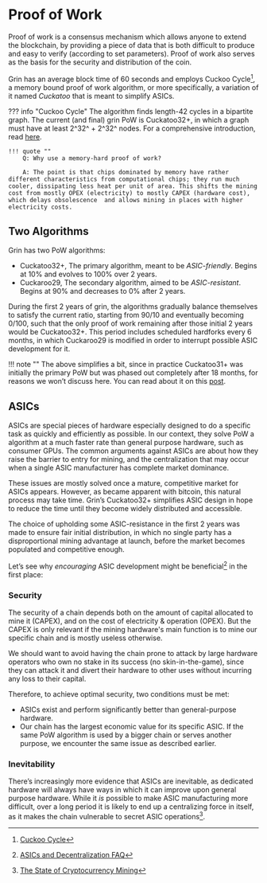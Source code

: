 # Proof of Work

Proof of work is a consensus mechanism which allows anyone to extend the blockchain, by providing a piece of data that is both difficult to produce and easy to verify (according to set parameters). Proof of work also serves as the basis for the security and distribution of the coin.

Grin has an average block time of 60 seconds and employs Cuckoo Cycle[^1], a memory bound proof of work algorithm, or more specifically, a variation of it named *Cuckatoo* that is meant to simplify ASICs.

??? info "Cuckoo Cycle"
    The algorithm finds length-42 cycles in a bipartite graph. The current (and final) grin PoW is Cuckatoo32+, in which a graph must have at least 2^32^ + 2^32^ nodes. For a comprehensive introduction, read [here](../../wiki/miscellaneous/cuckoo-cycle).

    !!! quote ""
        Q: Why use a memory-hard proof of work?

        A: The point is that chips dominated by memory have rather different characteristics from computational chips; they run much cooler, dissipating less heat per unit of area. This shifts the mining cost from mostly OPEX (electricity) to mostly CAPEX (hardware cost), which delays obsolescence  and allows mining in places with higher electricity costs.

## Two Algorithms

Grin has two PoW algorithms:

* Cuckatoo32+, The primary algorithm, meant to be *ASIC-friendly*. Begins at 10% and evolves to 100% over 2 years.
* Cuckaroo29, The secondary algorithm, aimed to be *ASIC-resistant*. Begins at 90% and decreases to 0% after 2 years.

During the first 2 years of grin, the algorithms gradually balance themselves to satisfy the current ratio, starting from 90/10 and eventually becoming 0/100, such that the only proof of work remaining after those initial 2 years would be Cuckatoo32+. This period includes scheduled hardforks every 6 months, in which Cuckaroo29 is modified in order to interrupt possible ASIC development for it.

!!! note ""
    The above simplifies a bit, since in practice Cuckatoo31+ was initially the primary PoW but was phased out completely after 18 months, for reasons we won’t discuss here. You can read about it on this [post](https://forum.grin.mw/t/grin-improvement-proposal-1-put-later-phase-outs-on-hold-and-rephrase-primary-pow-commitment/4653).

## ASICs

ASICs are special pieces of hardware especially designed to do a specific task as quickly and efficiently as possible. In our context, they solve PoW a algorithm at a much faster rate than general purpose hardware, such as consumer GPUs. The common arguments against ASICs are about how they raise the barrier to entry for mining, and the centralization that may occur when a single ASIC manufacturer has complete market dominance.

These issues are mostly solved once a mature, competitive market for ASICs appears. However, as became apparent with bitcoin, this natural process may take time. Grin’s Cuckatoo32+ simplifies ASIC design in hope to reduce the time until they become widely distributed and accessible.

The choice of upholding some ASIC-resistance in the first 2 years was made to ensure fair initial distribution, in which no single party has a disproportional mining advantage at launch, before the market becomes populated and competitive enough.

Let’s see why *encouraging* ASIC development might be beneficial[^2] in the first place:

### Security

The security of a chain depends both on the amount of capital allocated to mine it (CAPEX), and on the cost of electricity & operation (OPEX). But the CAPEX is only relevant if the mining hardware's main function is to mine our specific chain and is mostly useless otherwise.

We should want to avoid having the chain prone to attack by large hardware operators who own no stake in its success (no skin-in-the-game), since they can attack it and divert their hardware to other uses without incurring any loss to their capital.

Therefore, to achieve optimal security, two conditions must be met:

* ASICs exist and perform significantly better than general-purpose hardware.
* Our chain has the largest economic value for its specific ASIC. If the same PoW algorithm is used by a bigger chain or serves another purpose, we encounter the same issue as described earlier.

### Inevitability

There’s increasingly more evidence that ASICs are inevitable, as dedicated hardware will always have ways in which it can improve upon general purpose hardware. While it *is* possible to make ASIC manufacturing more difficult, over a long period it is likely to end up a centralizing force in itself, as it makes the chain vulnerable to secret ASIC operations[^3].

[^1]: [Cuckoo Cycle](https://github.com/tromp/cuckoo)

[^2]: [ASICs and Decentralization FAQ](https://download.wpsoftware.net/bitcoin/asic-faq.pdf)

[^3]: [The State of Cryptocurrency Mining](https://blog.sia.tech/the-state-of-cryptocurrency-mining-538004a37f9b)
